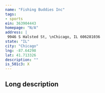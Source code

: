 ```yaml
---
name: "Fishing Buddies Inc"
tags:
- sports
ein: 363904443
homepage: "N/A"
address: |
 9946 S Halsted St, \nChicago, IL 606281036
state: "IL"
city: "Chicago"
lng: -87.64298
lat: 41.713326
description: ""
is_501c3: X
---
```


## Long description


